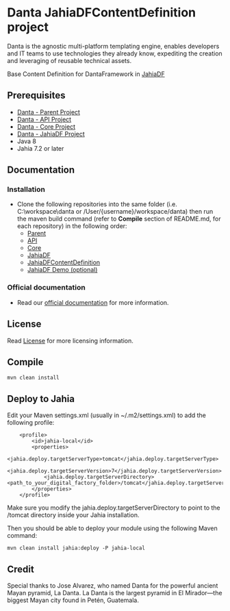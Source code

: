 # Danta JahiaDFContentDefinition project

Danta is the agnostic multi-platform templating engine, enables developers and IT teams to use technologies they already know, expediting the creation and leveraging of reusable technical assets.

Base Content Definition for DantaFramework in [JahiaDF](https://github.com/DantaFramework/JahiaDF)

## Prerequisites

 * [Danta - Parent Project](https://github.com/DantaFramework/Parent)
 * [Danta - API Project](https://github.com/DantaFramework/API)
 * [Danta - Core Project](https://github.com/DantaFramework/Core)
 * [Danta - JahiaDF Project](https://github.com/DantaFramework/JahiaDF)
 * Java 8
 * Jahia 7.2 or later

 ## Documentation

 ### Installation

   * Clone the following repositories into the same folder (i.e. C:\workspace\danta or /User/{username}/workspace/danta)
     then run the maven build command (refer to **Compile** section of README.md, for each repository) in the following order:
     * [Parent](https://github.com/DantaFramework/Parent)
     * [API](https://github.com/DantaFramework/API)
     * [Core](https://github.com/DantaFramework/Core)
     * [JahiaDF](https://github.com/DantaFramework/JahiaDF)
     * [JahiaDFContentDefinition](https://github.com/DantaFramework/JahiaDFContentDefinition)
     * [JahiaDF Demo (optional)](https://github.com/DantaFramework/JahiaDFDemo)

### Official documentation

  * Read our [official documentation](https://danta.tikaltechnologies.io/docs) for more information.


## License

Read [License](LICENSE) for more licensing information.

## Compile

    mvn clean install

## Deploy to Jahia

Edit your Maven settings.xml (usually in ~/.m2/settings.xml) to add the following profile:

        <profile>
            <id>jahia-local</id>
            <properties>
                <jahia.deploy.targetServerType>tomcat</jahia.deploy.targetServerType>
                <jahia.deploy.targetServerVersion>7</jahia.deploy.targetServerVersion>
                <jahia.deploy.targetServerDirectory><path_to_your_digital_factory_folder>/tomcat</jahia.deploy.targetServerDirectory>
            </properties>
        </profile>

Make sure you modify the jahia.deploy.targetServerDirectory to point to the /tomcat directory inside your Jahia installation.

Then you should be able to deploy your module using the following Maven command:

    mvn clean install jahia:deploy -P jahia-local

## Credit

Special thanks to Jose Alvarez, who named Danta for the powerful ancient Mayan pyramid, La Danta.
La Danta is the largest pyramid in El Mirador—the biggest Mayan city found in Petén, Guatemala.